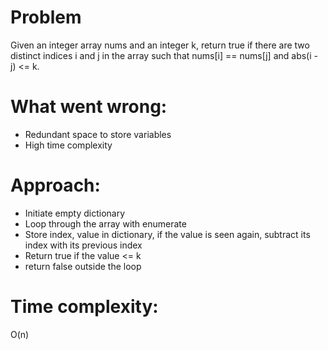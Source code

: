 # Problem
Given an integer array nums and an integer k, return true if there are two distinct indices i and j in the array such that nums[i] == nums[j] and abs(i - j) <= k.

# What went wrong:
- Redundant space to store variables
- High time complexity

# Approach:
- Initiate empty dictionary
- Loop through the array with enumerate
- Store index, value in dictionary, if the value is seen again, subtract its index with its previous index
- Return true if the value <= k
- return false outside the loop

# Time complexity:
O(n)